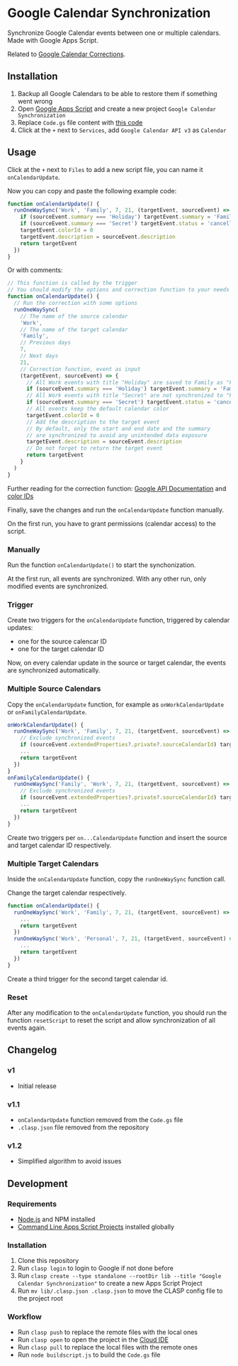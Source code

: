 # Google Calendar Synchronization

Synchronize Google Calendar events between one or multiple calendars. Made with Google Apps Script.

Related to [Google Calendar Corrections](https://github.com/scriptPilot/google-calendar-correction).

## Installation

1. Backup all Google Calendars to be able to restore them if something went wrong
2. Open [Google Apps Script](https://script.google.com/) and create a new project `Google Calendar Synchronization`
3. Replace `Code.gs` file content with [this code](dist/Code.gs)
4. Click at the `+` next to `Services`, add `Google Calendar API v3` as `Calendar`

## Usage

Click at the `+` next to `Files` to add a new script file, you can name it `onCalendarUpdate`.

Now you can copy and paste the following example code:

```js
function onCalendarUpdate() {
  runOneWaySync('Work', 'Family', 7, 21, (targetEvent, sourceEvent) => {     
    if (sourceEvent.summary === 'Holiday') targetEvent.summary = 'Family Time'
    if (sourceEvent.summary === 'Secret') targetEvent.status = 'cancelled'
    targetEvent.colorId = 0
    targetEvent.description = sourceEvent.description
    return targetEvent
  })
}
```

Or with comments:

```js
// This function is called by the trigger
// You should modify the options and correction function to your needs
function onCalendarUpdate() {
  // Run the correction with some options
  runOneWaySync(
    // The name of the source calendar
    'Work',    
    // The name of the target calendar
    'Family',
    // Previous days
    7,
    // Next days
    21,
    // Correction function, event as input 
    (targetEvent, sourceEvent) => {     
      // All Work events with title "Holiday" are saved to Family as "Family Time"
      if (sourceEvent.summary === 'Holiday') targetEvent.summary = 'Family Time'
      // All Work events with title "Secret" are not synchronized to "Family"
      if (sourceEvent.summary === 'Secret') targetEvent.status = 'cancelled'
      // All events keep the default calendar color
      targetEvent.colorId = 0
      // Add the description to the target event
      // By default, only the start and end date and the summary
      // are synchronized to avoid any unintended data exposure
      targetEvent.description = sourceEvent.description
      // Do not forget to return the target event
      return targetEvent
    }
  )
}
```

Further reading for the correction function: [Google API Documentation](https://developers.google.com/calendar/api/v3/reference/events) and [color IDs](https://storage.googleapis.com/support-forums-api/attachment/message-114058730-1008415079352027267.jpg)

Finally, save the changes and run the `onCalendarUpdate` function manually.

On the first run, you have to grant permissions (calendar access) to the script.

### Manually

Run the function `onCalendarUpdate()` to start the synchonization.

At the first run, all events are synchronized. With any other run, only modified events are synchronized.

### Trigger

Create two triggers for the `onCalendarUpdate` function, triggered by calendar updates:
- one for the source calencar ID
- one for the target calendar ID

Now, on every calendar update in the source or target calendar, the events are synchronized automatically.

### Multiple Source Calendars

Copy the `onCalendarUpdate` function, for example as `onWorkCalendarUpdate` or `onFamilyCalendarUpdate`.

```js
onWorkCalendarUpdate() {
  runOneWaySync('Work', 'Family', 7, 21, (targetEvent, sourceEvent) => {  
    // Exclude synchronized events
    if (sourceEvent.extendedProperties?.private?.sourceCalendarId) targetEvent.status = 'cancelled'
    ...    
    return targetEvent
  })
}
onFamilyCalendarUpdate() {
  runOneWaySync('Family', 'Work', 7, 21, (targetEvent, sourceEvent) => {  
    // Exclude synchronized events
    if (sourceEvent.extendedProperties?.private?.sourceCalendarId) targetEvent.status = 'cancelled'
    ...
    return targetEvent
  })
}
```

Create two triggers per `on...CalendarUpdate` function and insert the source and target calendar ID respectively.

### Multiple Target Calendars

Inside the `onCalendarUpdate` function, copy the `runOneWaySync` function call.

Change the target calendar respectively.

```js
function onCalendarUpdate() {
  runOneWaySync('Work', 'Family', 7, 21, (targetEvent, sourceEvent) => {     
    ...
    return targetEvent
  })
  runOneWaySync('Work', 'Personal', 7, 21, (targetEvent, sourceEvent) => {     
    ...
    return targetEvent
  })
}
```

Create a third trigger for the second target calendar id.

### Reset

After any modification to the `onCalendarUpdate` function, you should run the function `resetScript` to reset the script and allow synchronization of all events again.

## Changelog

### v1

- Initial release

### v1.1

- `onCalendarUpdate` function removed from the `Code.gs` file
- `.clasp.json` file removed from the repository

### v1.2

- Simplified algorithm to avoid issues

## Development

### Requirements

* [Node.js](https://nodejs.org/) and NPM installed
* [Command Line Apps Script Projects](https://github.com/google/clasp) installed globally

### Installation

1. Clone this repository
2. Run `clasp login` to login to Google if not done before
3. Run `clasp create --type standalone --rootDir lib --title "Google Calendar Synchronization"` to create a new Apps Script Project
4. Run `mv lib/.clasp.json .clasp.json` to move the CLASP config file to the project root

### Workflow

* Run `clasp push` to replace the remote files with the local ones
* Run `clasp open` to open the project in the [Cloud IDE](https://script.google.com/)
* Run `clasp pull` to replace the local files with the remote ones
* Run `node buildscript.js` to build the `Code.gs` file
